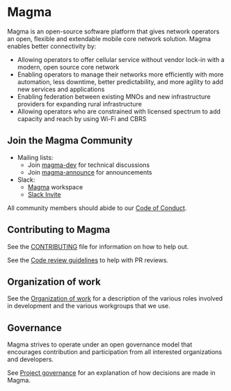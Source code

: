 # Magma

Magma is an open-source software platform that gives network operators an open, flexible and extendable mobile core network solution. Magma enables better connectivity by:

* Allowing operators to offer cellular service without vendor lock-in with a modern, open source core network
* Enabling operators to manage their networks more efficiently with more automation, less downtime, better predictability, and more agility to add new services and applications
* Enabling federation between existing MNOs and new infrastructure providers for expanding rural infrastructure
* Allowing operators who are constrained with licensed spectrum to add capacity and reach by using Wi-Fi and CBRS

## Join the Magma Community

- Mailing lists:
  - Join [magma-dev](https://groups.google.com/forum/#!forum/magma-dev) for technical discussions
  - Join [magma-announce](https://groups.google.com/forum/#!forum/magma-announce) for announcements
- Slack:
  - [Magma](https://magmacore.slack.com) workspace
  - [Slack Invite](https://join.slack.com/t/magmacore/shared_invite/zt-g76zkofr-g6~jYiS3KRzC9qhAISUC2A)

All community members should abide to our [Code of Conduct](CODE_OF_CONDUCT.md).

## Contributing to Magma

See the [CONTRIBUTING](CONTRIBUTING.md) file for information on how to help
out.

See the [Code review guidelines](Reviewing.md) to help with PR reviews.

## Organization of work

See the [Organization of work](Organization_of_Work.md) for a description of
the various roles involved in development and the various workgroups that we
use.

## Governance

Magma strives to operate under an open governance model that encourages
contribution and participation from all interested organizations and
developers.

See [Project governance](Governance.md) for an explanation of how decisions
are made in Magma.
